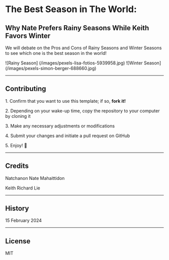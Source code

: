 # The Best Season in The World:
## Why Nate Prefers Rainy Seasons While Keith Favors Winter

We will debate on the Pros and Cons of Rainy Seasons and Winter Seasons to see which one is the best season in the world!

![Rainy Season] (/images/pexels-lisa-fotios-5939958.jpg)
![Winter Season] (/images/pexels-simon-berger-688660.jpg)

---

## Contributing

1\. Confirm that you want to use this template; if so, **fork it!** 

2\. Depending on your wake-up time, copy the repository to your computer by cloning it

3\. Make any necessary adjustments or modifications

4\. Submit your changes and initiate a pull request on GitHub

5\. Enjoy! 🎉

---

## Credits

Natchanon Nate Mahaittidon

Keith Richard Lie

---

## History

15 February 2024

---

## License

MIT